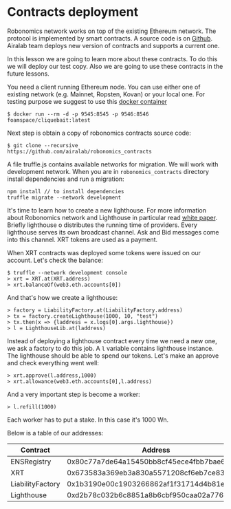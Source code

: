 # Contracts deployment

Robonomics network works on top of the existing Ethereum network. The protocol is implemented by smart contracts. A source code is on [Github](https://github.com/airalab/robonomics_contracts). Airalab team deploys new version of contracts and supports a current one. 

In this lesson we are going to learn more about these contracts. To do this we will deploy our test copy. Also we are going to use these contracts in the future lessons. 

You need a client running Ethereum node. You can use either one of existing network (e.g. Mainnet, Ropsten, Kovan) or your local one. For testing purpose we suggest to use this [docker container](https://github.com/f-o-a-m/cliquebait) 

    $ docker run --rm -d -p 9545:8545 -p 9546:8546 foamspace/cliquebait:latest

Next step is obtain a copy of robonomics contracts source code:

    $ git clone --recursive https://github.com/airalab/robonomics_contracts

A file truffle.js contains available networks for migration. We will work with development network. When you are in `robonomics_contracts` directory install dependencies and run a migration:

    npm install // to install dependencies
    truffle migrate --network development

It's time to learn how to create a new lighthouse. For more information about Robonomics network and Lighthouse in particular read [white paper](https://robonomics.network/robonomics_white_paper_en.pdf). Briefly lighthouse o distributes the running time of providers. Every lighthouse serves its own broadcast channel. Ask and Bid messages come into this channel. XRT tokens are used as a payment. 

When XRT contracts was deployed some tokens were issued on our account. Let's check the balance:

    $ truffle --network development console
    > xrt = XRT.at(XRT.address)
    > xrt.balanceOf(web3.eth.accounts[0])

And that's how we create a lighthouse:

    > factory = LiabilityFactory.at(LiabilityFactory.address)
    > tx = factory.createLighthouse(1000, 10, "test")
    > tx.then(x => {laddress = x.logs[0].args.lighthouse})
    > l = LighthouseLib.at(laddress)

Instead of deploying a lighthouse contract every time we need a new one, we ask a factory to do this job. A `l` variable contains lighthouse instance. The lighthouse should be able to spend our tokens. Let's make an approve and check everything went well:

    > xrt.approve(l.address,1000)
    > xrt.allowance(web3.eth.accounts[0],l.address)

And a very important step is become a worker:

    > l.refill(1000)

Each worker has to put a stake. In this case it's 1000 Wn.

Below is a table of our addresses:

| Contract          | Address                                       | ENS name                          |
|------------------ |--------------------------------------------   |---------------------------------- |
| ENSRegistry       | 0x80c77a7de64a15450bb8cf45ece4fbb7bae6fb49    |                                   |
| XRT               | 0x673583a369eb3a830a5571208cf6eb7ce83987f8    | xrt.3.robonomics.eth              |
| LiabilityFactory  | 0x1b3190e00c1903266862af1f31714d4b81ef59b2    | factory.3.robonomics.eth          |
| Lighthouse        | 0xd2b78c032b6c8851a8b6cbf950caa02a77618d8e    | test.lighthouse.3.robonomics.eth  |
